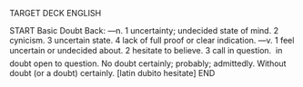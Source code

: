 TARGET DECK
ENGLISH

START
Basic
Doubt
Back: —n. 1 uncertainty; undecided state of mind. 2 cynicism. 3 uncertain state. 4 lack of full proof or clear indication. —v. 1 feel uncertain or undecided about. 2 hesitate to believe. 3 call in question.  in doubt open to question. No doubt certainly; probably; admittedly. Without doubt (or a doubt) certainly. [latin dubito hesitate]
END
